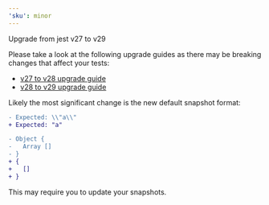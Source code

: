 ```yaml
---
'sku': minor
---
```


Upgrade from jest v27 to v29

Please take a look at the following upgrade guides as there may be breaking changes that affect your tests:
- [v27 to v28 upgrade guide](https://jestjs.io/docs/28.x/upgrading-to-jest28) 
- [v28 to v29 upgrade guide](https://jestjs.io/docs/upgrading-to-jest29)

Likely the most significant change is the new default snapshot format:

```diff
- Expected: \\"a\\"
+ Expected: "a"

- Object {
-   Array []
- }
+ {
+   []
+ }
```

This may require you to update your snapshots.